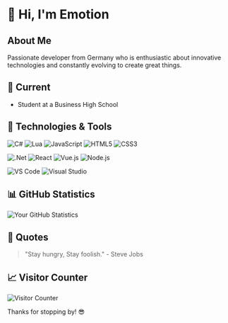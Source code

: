 # 👋 Hi, I'm Emotion

## About Me
Passionate developer from Germany who is enthusiastic about innovative technologies and constantly evolving to create great things.

## 💼 Current
- Student at a Business High School

## 🚀 Technologies & Tools
![C#](https://img.shields.io/badge/c%23-%23239120.svg?style=for-the-badge&logo=csharp&logoColor=white&style=flat)
![Lua](https://img.shields.io/badge/lua-%232C2D72.svg?style=for-the-badge&logo=lua&logoColor=white&style=flat)
![JavaScript](https://img.shields.io/badge/-JavaScript-F7DF1E?logo=javascript&logoColor=white&style=flat)
![HTML5](https://img.shields.io/badge/html5-%23E34F26.svg?style=for-the-badge&logo=html5&logoColor=white&style=flat)
![CSS3](https://img.shields.io/badge/css3-%231572B6.svg?style=for-the-badge&logo=css3&logoColor=white&style=flat)

![.Net](https://img.shields.io/badge/.NET-5C2D91?style=for-the-badge&logo=.net&logoColor=white&style=flat)
![React](https://img.shields.io/badge/-React-61DAFB?logo=react&logoColor=white&style=flat)
![Vue.js](https://img.shields.io/badge/vuejs-%2335495e.svg?style=for-the-badge&logo=vuedotjs&logoColor=%234FC08D&style=flatstyle=flat)
![Node.js](https://img.shields.io/badge/-Node.js-339933?logo=node.js&logoColor=white&style=flat)

![VS Code](https://img.shields.io/badge/-VS%20Code-007ACC?logo=visual-studio-code&logoColor=white&style=flat)
![Visual Studio](https://img.shields.io/badge/Visual%20Studio-5C2D91.svg?style=for-the-badge&logo=visual-studio&logoColor=white&style=flat)


## 📊 GitHub Statistics
![Your GitHub Statistics](https://github-readme-stats.vercel.app/api?username=Emotion06&show_icons=true&theme=radical)

## 🚀 Quotes
> "Stay hungry, Stay foolish." - Steve Jobs

## 📈 Visitor Counter
![Visitor Counter](https://profile-counter.glitch.me/Emotion06/count.svg)

Thanks for stopping by! 😎
